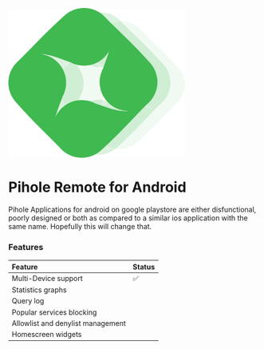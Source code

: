 <p align="start">
  <img src="https://github.com/Inffinite/pihole-remote/blob/main/remote%20logo%20transparent.png?raw=true" height="300">
</p>

# Pihole Remote for Android

Pihole Applications for android on google playstore are either disfunctional, poorly designed or both as compared to a similar ios application with the same name. Hopefully this will change that.

### Features

| Feature | Status |
| :--- | :--- |
| Multi-Device support | :white_check_mark: |
| Statistics graphs |  |
| Query log |  |
| Popular services blocking |  |
| Allowlist and denylist management |  |
| Homescreen widgets |  |


